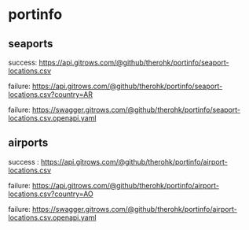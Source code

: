 # portinfo

## seaports

success: https://api.gitrows.com/@github/therohk/portinfo/seaport-locations.csv

failure: https://api.gitrows.com/@github/therohk/portinfo/seaport-locations.csv?country=AR

failure: https://swagger.gitrows.com/@github/therohk/portinfo/seaport-locations.csv.openapi.yaml

## airports

success : https://api.gitrows.com/@github/therohk/portinfo/airport-locations.csv

failure: https://api.gitrows.com/@github/therohk/portinfo/airport-locations.csv?country=AO

failure: https://swagger.gitrows.com/@github/therohk/portinfo/airport-locations.csv.openapi.yaml
